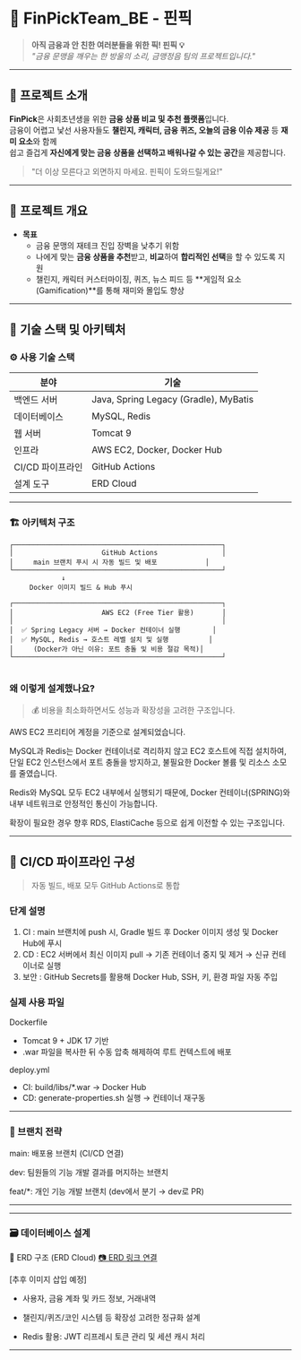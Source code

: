 # 💸 FinPickTeam_BE - 핀픽

> **아직 금융과 안 친한 여러분들을 위한 픽! 핀픽 💡**  
> _"금융 문맹을 깨우는 한 방울의 소리, 금맹정음 팀의 프로젝트입니다."_

---

## 📌 프로젝트 소개

**FinPick**은 사회초년생을 위한 **금융 상품 비교 및 추천 플랫폼**입니다.  
금융이 어렵고 낯선 사용자들도 **챌린지, 캐릭터, 금융 퀴즈, 오늘의 금융 이슈 제공** 등 **재미 요소**와 함께  
쉽고 즐겁게 **자신에게 맞는 금융 상품을 선택하고 배워나갈 수 있는 공간**을 제공합니다.

> "더 이상 모른다고 외면하지 마세요. 핀픽이 도와드릴게요!"

---

## 🎯 프로젝트 개요

- **목표**
    - 금융 문맹의 재테크 진입 장벽을 낮추기 위함
    - 나에게 맞는 **금융 상품을 추천**받고, **비교**하여 **합리적인 선택**을 할 수 있도록 지원
    - 챌린지, 캐릭터 커스터마이징, 퀴즈, 뉴스 피드 등 **게임적 요소(Gamification)**를 통해 재미와 몰입도 향상

---

## 🧱 기술 스택 및 아키텍처

### ⚙️ 사용 기술 스택

| 분야             | 기술                                         |
|------------------|----------------------------------------------|
| 백엔드 서버      | Java, Spring Legacy (Gradle), MyBatis        |
| 데이터베이스     | MySQL, Redis                                  |
| 웹 서버          | Tomcat 9                                      |
| 인프라           | AWS EC2, Docker, Docker Hub                   |
| CI/CD 파이프라인 | GitHub Actions                                |
| 설계 도구        | ERD Cloud                                     |

---

### 🏗️ 아키텍처 구조

```text
┌────────────────────────────────────────────────────┐
│                      GitHub Actions                │
│     main 브랜치 푸시 시 자동 빌드 및 배포            │
└────────────────────────────────────────────────────┘
             ↓
     Docker 이미지 빌드 & Hub 푸시

┌────────────────────────────────────────────────────┐
│                      AWS EC2 (Free Tier 활용)       │
│                                                    │
│  ✅ Spring Legacy 서버 → Docker 컨테이너 실행        │
│  ✅ MySQL, Redis → 호스트 레벨 설치 및 실행          │
│     (Docker가 아닌 이유: 포트 충돌 및 비용 절감 목적)│
└────────────────────────────────────────────────────┘


```

### 왜 이렇게 설계했나요?
> 💰 비용을 최소화하면서도 성능과 확장성을 고려한 구조입니다.

AWS EC2 프리티어 계정을 기준으로 설계되었습니다.

MySQL과 Redis는 Docker 컨테이너로 격리하지 않고 EC2 호스트에 직접 설치하여,
단일 EC2 인스턴스에서 포트 충돌을 방지하고,
불필요한 Docker 볼륨 및 리소스 소모를 줄였습니다.

Redis와 MySQL 모두 EC2 내부에서 실행되기 때문에,
Docker 컨테이너(SPRING)와 내부 네트워크로 안정적인 통신이 가능합니다.

확장이 필요한 경우 향후 RDS, ElastiCache 등으로 쉽게 이전할 수 있는 구조입니다.


---
## 🚀 CI/CD 파이프라인 구성
> 자동 빌드, 배포 모두 GitHub Actions로 통합

### 단계	설명
1. CI	: main 브랜치에 push 시, Gradle 빌드 후 Docker 이미지 생성 및 Docker Hub에 푸시
2. CD	: EC2 서버에서 최신 이미지 pull → 기존 컨테이너 중지 및 제거 → 신규 컨테이너로 실행
3. 보안	: GitHub Secrets를 활용해 Docker Hub, SSH, 키, 환경 파일 자동 주입

### 실제 사용 파일
Dockerfile
- Tomcat 9 + JDK 17 기반
- .war 파일을 복사한 뒤 수동 압축 해제하여 루트 컨텍스트에 배포

deploy.yml
- CI: build/libs/*.war → Docker Hub
- CD: generate-properties.sh 실행 → 컨테이너 재구동



---

### 🧪 브랜치 전략
main: 배포용 브랜치 (CI/CD 연결)

dev: 팀원들의 기능 개발 결과를 머지하는 브랜치

feat/*: 개인 기능 개발 브랜치 (dev에서 분기 → dev로 PR)

---


---

### 🗃️ 데이터베이스 설계
📌 ERD 구조 (ERD Cloud)
[📷 ERD 링크 연결](https://www.erdcloud.com/d/st7GJkzBibHJHnQWg)

[추후 이미지 삽입 예정]

- 사용자, 금융 계좌 및 카드 정보, 거래내역

- 챌린지/퀴즈/코인 시스템 등 확장성 고려한 정규화 설계

- Redis 활용: JWT 리프레시 토큰 관리 및 세션 캐시 처리

---
